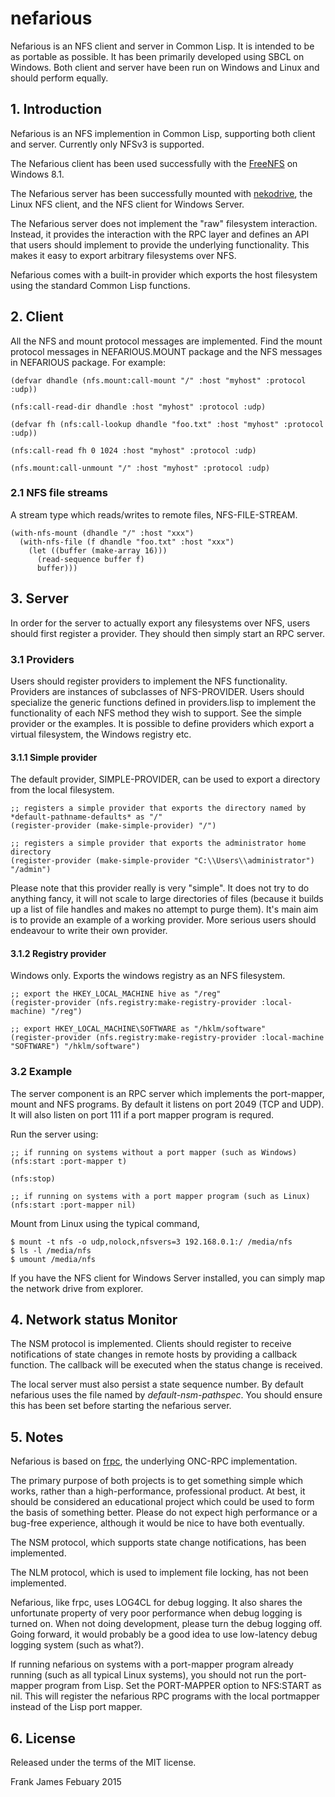# nefarious
Nefarious is an NFS client and server in Common Lisp. It is intended to be as portable as possible. 
It has been primarily developed using SBCL on Windows. Both client and server have been run on Windows 
and Linux and should perform equally.

## 1. Introduction

Nefarious is an NFS implemention in Common Lisp, supporting both client and server. Currently only NFSv3 is supported. 

The Nefarious client has been used successfully with the [FreeNFS](http://sourceforge.net/projects/freenfs/) on Windows 8.1.

The Nefarious server has been successfully mounted with [nekodrive](https://code.google.com/p/nekodrive/),
the Linux NFS client, and the NFS client for Windows Server. 

The Nefarious server does not implement the "raw" filesystem interaction. Instead, it provides the interaction
with the RPC layer and defines an API that users should implement to provide the underlying functionality. 
This makes it easy to export arbitrary filesystems over NFS.

Nefarious comes with a built-in provider which exports the host filesystem using the standard Common Lisp functions. 

## 2. Client

All the NFS and mount protocol messages are implemented. Find the mount protocol messages 
in NEFARIOUS.MOUNT package and the NFS messages in NEFARIOUS package. For example:

```
(defvar dhandle (nfs.mount:call-mount "/" :host "myhost" :protocol :udp))

(nfs:call-read-dir dhandle :host "myhost" :protocol :udp)

(defvar fh (nfs:call-lookup dhandle "foo.txt" :host "myhost" :protocol :udp))

(nfs:call-read fh 0 1024 :host "myhost" :protocol :udp)

(nfs.mount:call-unmount "/" :host "myhost" :protocol :udp)
```

### 2.1 NFS file streams

A stream type which reads/writes to remote files, NFS-FILE-STREAM.

```
(with-nfs-mount (dhandle "/" :host "xxx")
  (with-nfs-file (f dhandle "foo.txt" :host "xxx")
    (let ((buffer (make-array 16)))
      (read-sequence buffer f)
      buffer)))
```

## 3. Server 

In order for the server to actually export any filesystems over NFS, users should first register
a provider. They should then simply start an RPC server.

### 3.1 Providers

Users should register providers to implement the NFS functionality. Providers are instances 
of subclasses of NFS-PROVIDER. Users should specialize the generic functions 
defined in providers.lisp to implement the functionality of each NFS method they wish to support.
See the  simple provider or the examples. It is possible to define providers which export
a virtual filesystem, the Windows registry etc.

#### 3.1.1 Simple provider

The default provider, SIMPLE-PROVIDER, can be used to export a directory from the local filesystem.

```
;; registers a simple provider that exports the directory named by *default-pathname-defaults* as "/"
(register-provider (make-simple-provider) "/")

;; registers a simple provider that exports the administrator home directory
(register-provider (make-simple-provider "C:\\Users\\administrator") "/admin")
```

Please note that this provider really is very "simple". It does not try to do anything fancy, it will 
not scale to large directories of files (because it builds up a list of file handles and makes no attempt to 
purge them). It's main aim is to provide an example of a working provider. More serious users
should endeavour to write their own provider.

#### 3.1.2 Registry provider

Windows only. Exports the windows registry as an NFS filesystem. 

```
;; export the HKEY_LOCAL_MACHINE hive as "/reg"
(register-provider (nfs.registry:make-registry-provider :local-machine) "/reg")

;; export HKEY_LOCAL_MACHINE\SOFTWARE as "/hklm/software"
(register-provider (nfs.registry:make-registry-provider :local-machine "SOFTWARE") "/hklm/software")
```

### 3.2 Example
The server component is an RPC server which implements the port-mapper, mount and NFS programs. 
By default it listens on port 2049 (TCP and UDP). It will also listen on port 111 if a port mapper program
is requred.

Run the server using:

```
;; if running on systems without a port mapper (such as Windows)
(nfs:start :port-mapper t)

(nfs:stop)

;; if running on systems with a port mapper program (such as Linux)
(nfs:start :port-mapper nil)
```

Mount from Linux using the typical command,
```
$ mount -t nfs -o udp,nolock,nfsvers=3 192.168.0.1:/ /media/nfs
$ ls -l /media/nfs
$ umount /media/nfs 
```

If you have the NFS client for Windows Server installed, you can simply map the network drive from explorer.

## 4. Network status Monitor

The NSM protocol is implemented. Clients should register to receive notifications 
of state changes in remote hosts by providing a callback function. The callback will be executed 
when the status change is received.

The local server must also persist a state sequence number. By default nefarious uses the file named by 
*default-nsm-pathspec*. You should ensure this has been set before starting the nefarious server. 

## 5. Notes

Nefarious is based on [frpc](https://github.com/fjames86/frpc), the underlying ONC-RPC implementation.

The primary purpose of both projects is to get something simple which works, rather than a high-performance, professional
product. At best, it should be considered an educational project which could be used to form the basis of something better.
Please do not expect high performance or a bug-free experience, although it would be nice to have both eventually.

The NSM protocol, which supports state change notifications, has been implemented. 

The NLM protocol, which is used to implement file locking, has not been implemented.

Nefarious, like frpc, uses LOG4CL for debug logging. It also shares the unfortunate property of very poor performance
when debug logging is turned on. When not doing development, please turn the debug logging off. Going forward, 
it would probably be a good idea to use low-latency debug logging system (such as what?). 

If running nefarious on systems with a port-mapper program already running (such as all typical Linux systems), you should 
not run the port-mapper program from Lisp. Set the PORT-MAPPER option to NFS:START as nil. This will register the nefarious 
RPC programs with the local portmapper instead of the Lisp port mapper. 

## 6. License

Released under the terms of the MIT license.


Frank James 
Febuary 2015